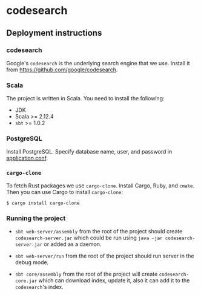 # codesearch

## Deployment instructions

### codesearch

Google's `codesearch` is the underlying search engine that we use. Install it from <https://github.com/google/codesearch>.

### Scala

The project is written in Scala. You need to install the following:

* JDK
* Scala >= 2.12.4
* `sbt` >= 1.0.2

### PostgreSQL

Install PostgreSQL. Specify database name, user, and password in [application.conf](https://github.com/aelve/codesearch/blob/master/core/src/main/resources/application.conf).

### `cargo-clone`

To fetch Rust packages we use `cargo-clone`. Install Cargo, Ruby, and `cmake`. Then you can use Cargo to install `cargo-clone`:

    $ cargo install cargo-clone

### Running the project

* `sbt web-server/assembly` from the root of the project should create `codesearch-server.jar` which could be run using `java -jar codesearch-server.jar` or added as a daemon.

* `sbt web-server/run` from the root of the project should run server in the debug mode.

* `sbt core/assembly` from the root of the project will create `codesearch-core.jar` which can download index, update it, also it can add it to the `codesearch`'s index.
